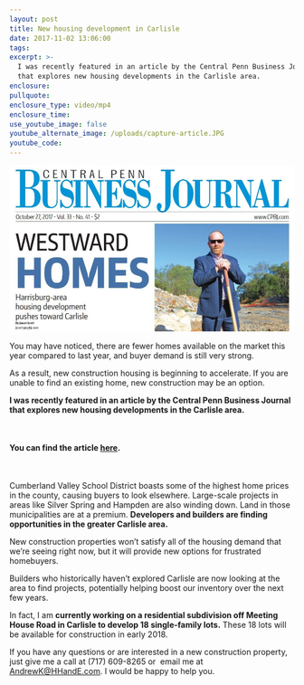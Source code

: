 ```yaml
---
layout: post
title: New housing development in Carlisle
date: 2017-11-02 13:06:00
tags:
excerpt: >-
  I was recently featured in an article by the Central Penn Business Journal
  that explores new housing developments in the Carlisle area.
enclosure:
pullquote:
enclosure_type: video/mp4
enclosure_time:
use_youtube_image: false
youtube_alternate_image: /uploads/capture-article.JPG
youtube_code:
---
```



[![Click here to read the full article](/uploads/versions/capture-article-1---x----1000-583x---.JPG)](https://s3.amazonaws.com/vyralmarketing/Andrew+Kronenberg+/Westward+Homes+Final.pdf)

You may have noticed, there are fewer homes available on the market this year compared to last year, and buyer demand is still very strong.

As a result, new construction housing is beginning to accelerate. If you are unable to find an existing home, new construction may be an option.

**I was recently featured in an article by the Central Penn Business Journal that explores new housing developments in the Carlisle area.**

&nbsp;

#### **You can find the article [here](https://s3.amazonaws.com/vyralmarketing/Andrew+Kronenberg+/Westward+Homes+Final.pdf).**

&nbsp;

Cumberland Valley School District boasts some of the highest home prices in the county, causing buyers to look elsewhere. Large-scale projects in areas like Silver Spring and Hampden are also winding down. Land in those municipalities are at a premium. **Developers and builders are finding opportunities in the greater Carlisle area.**

New construction properties won’t satisfy all of the housing demand that we’re seeing right now, but it will provide new options for frustrated homebuyers.

Builders who historically haven’t explored Carlisle are now looking at the area to find projects, potentially helping boost our inventory over the next few years.

In fact, I am **currently working on a residential subdivision off Meeting House Road in Carlisle to develop 18 single-family lots.** These 18 lots will be available for construction in early 2018.

If you have any questions or are interested in a new construction property, just give me a call at (717) 609-8265 or &nbsp;email me at AndrewK@HHandE.com. I would be happy to help you.